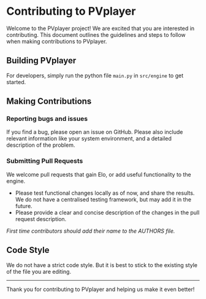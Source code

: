 # Contributing to PVplayer

Welcome to the PVplayer project! We are excited that you are interested in contributing. This document outlines the guidelines and steps to follow when making contributions to PVplayer.

## Building PVplayer
For developers, simply run the python file `main.py` in `src/engine` to get started.

## Making Contributions
### Reporting bugs and issues
If you find a bug, please open an issue on GitHub. Please also include relevant information like your system environment, 
and a detailed description of the problem.

### Submitting Pull Requests
We welcome pull requests that gain Elo, or add useful functionality to the engine.
* Please test functional changes locally as of now, and share the results. We do not have a centralised testing framework, but may add it in the future.
* Please provide a clear and concise description of the changes in the pull request description.

_First time contributors should add their name to the AUTHORS file._

## Code Style
We do not have a strict code style. But it is best to stick to the existing style of the file you are editing.

---
Thank you for contributing to PVplayer and helping us make it even better!
